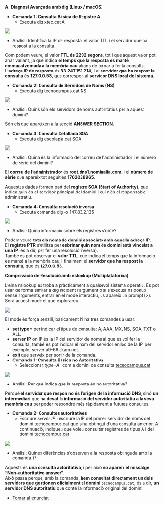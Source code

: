 **A**. **Diagnosi Avançada amb dig (Linux / macOS)**

* **Comanda 1: Consulta Bàsica de Registre A**  
  * Executa dig xtec.cat A

![](img/1.png)

* Anàlisi: Identifica la IP de resposta, el valor TTL i el servidor que ha respost a la consulta.

Com podem veure, el valor **TTL és 2292 segons**, tot i que aquest valor pot anar variant, ja que indica **el temps que la resposta es manté emmagatzemada a la memòria cau** abans de tornar a fer la consulta.  
L’**adreça IP de resposta** és **83.247.151.214**, i el **servidor que ha respost la consulta** és **127.0.0.53**, que correspon al **servidor DNS local del sistema**.

* **Comanda 2: Consulta de Servidors de Noms (NS)**  
  * Executa dig tecnocampus.cat NS

![](img/2.png)

* Anàlisi: Quins són els servidors de noms autoritatius per a aquest domini?

 Són els que apareixen a la secció **ANSWER SECTION.** 

* **Comanda 3: Consulta Detallada SOA**  
  * Executa dig escolapia.cat SOA

![](img/3.png)

* Anàlisi: Quina és la informació del correu de l'administrador i el número de sèrie del domini?

El **correu de l’administrador** és **root.dns1.nominalia.com.** i el **número de sèrie** que apareix tot seguit és **1762028965**.

Aquestes dades formen part del **registre SOA (Start of Authority)**, que indica quin és el servidor principal del domini i qui n’és el responsable administratiu.

* **Comanda 4: Consulta resolució inversa**  
  * Executa comanda dig \-x 147.83.2.135

![](img/4.png)

* Anàlisi: Quina informació sobre els registres s’obté?

Podem veure **tots els noms de domini associats amb aquella adreça IP**.  
 El **registre PTR** s’utilitza per **esbrinar quin nom de domini està vinculat a una IP** (és a dir, per fer una resolució inversa).  
 També es pot observar el **valor TTL**, que indica el temps que la informació es manté a la memòria cau, i finalment el **servidor que ha respost la consulta**, que és **127.0.0.53**.

**Comprovació de Resolució amb nslookup (Multiplataforma)**

L’eina nslookup es troba a pràcticament a qualsevol sistema operatiu. Es pot usar de forma similar a dig incloent l’argument o si s’executa nslookup sense arguments, entrar en el mode interactiu, us apareix un prompt (\>). Serà aquest mode el que explorareu . 

![](img/7.png)

El mode és força senzill, bàsicament hi ha tres comandes a usar:

* **set type=** per indicar el tipus de consulta: A, AAA, MX, NS, SOA, TXT o ALL.  
* **server** **IP** on IP és la IP del servidor de noms al que es vol fer la consulta, també es pot indicar el nom del servidor enlloc de la IP, per exemple, server a9-66.akam.net.  
* **exit** que serveix per sortir de la comanda.  
* **Comanda 1: Consulta Bàsica no Autoritativa**  
  * Seleccionar *type=A* i com a domini de consulta [tecnocampus.cat](http://tecnocampus.cat)

![](img/5.png)

* Anàlisi: Per què indica que la resposta és no autoritativa?


Perquè **el servidor que respon no és l’origen de la informació DNS**, sinó **un intermediari** que **ha desat la informació del servidor autoritatiu a la seva memòria cau** per poder respondre més ràpidament a futures consultes.

* **Comanda 2: Consultes autoritatives**  
  * Escriure *server IP* i escriure la IP del primer servidor de noms del domini tecnocampus.cat que s’ha obtingut d’una consulta anterior. A continuació, indiqueu que voleu consultar registres de tipus A i del domini [tecnocampus.cat](http://tecnocampus.cat)

![](img/6.png)

* Anàlisi: Quines diferències s’observen a la resposta obtinguda amb la comanda 1?

Aquesta és **una consulta autoritativa**, i per això **no apareix el missatge “Non-authoritative answer”**.  
Això passa perquè, amb la comanda, **hem consultat directament un dels servidors que gestionen oficialment el domini** `tecnocampus.cat`, és a dir, **un servidor DNS autoritatiu** que conté la informació original del domini.

- [Tornar al enunciat](README.md)

